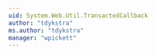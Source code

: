 ```yaml
---
uid: System.Web.Util.TransactedCallback
author: "tdykstra"
ms.author: "tdykstra"
manager: "wpickett"
---
```

